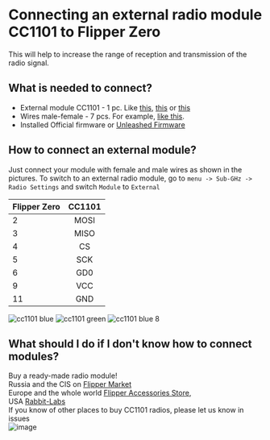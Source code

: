 # Connecting an external radio module СС1101 to Flipper Zero
This will help to increase the range of reception and transmission of the radio signal.

## What is needed to connect?
- External module CC1101 - 1 pc. Like [this](https://aliexpress.ru/item/1005002074380868.html), [this](https://aliexpress.ru/item/32853385011.html) or [this](https://aliexpress.ru/item/1005004166793032.html)
- Wires male-female - 7 pcs. For example, [like this](https://aliexpress.ru/item/32216818220.html).
- Installed Official firmware or [Unleashed Firmware](https://github.com/DarkFlippers/unleashed-firmware)

## How to connect an external module?
Just connect your module with female and male wires as shown in the pictures.
To switch to an external radio module, go to `menu -> Sub-GHz -> Radio Settings` and switch `Module` to `External`

| Flipper Zero  | СС1101        |
| ------------- |:-------------:| 
| 2 | MOSI | 
| 3 | MISO | 
| 4 | CS | 
| 5 | SCK | 
| 6 | GD0 | 
| 9 | VCC | 
| 11 | GND | 

![cc1101 blue](https://user-images.githubusercontent.com/10090793/216795803-31a787c6-a19b-4368-8fcb-68438207683b.png)
![cc1101 green](https://user-images.githubusercontent.com/10090793/216795805-93b9b2ee-085f-4f46-858c-2efcdfff2e2a.png)
![cc1101 blue 8](https://user-images.githubusercontent.com/10090793/216795737-65926863-372f-437b-8269-5b20ffd60751.png)

## What should I do if I don't know how to connect modules?
Buy a ready-made radio module!  
Russia and the CIS on [Flipper Market](https://flipper.market)  
Europe and the whole world [Flipper Accessories Store](https://www.tindie.com/products/flipmodules/flipper-zero-external-cc1101-module/),  
USA [Rabbit-Labs](https://www.tindie.com/stores/tehrabbitt/items/)  
If you know of other places to buy CC1101 radios, please let us know in issues  
![image](https://github.com/quen0n/flipperzero-ext-cc1101/assets/10090793/c4742bf7-41c2-46e2-b931-50648d50372b)  

